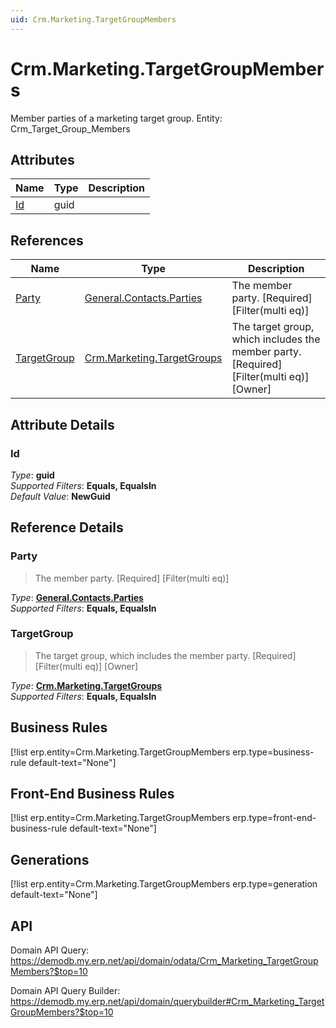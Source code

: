 ```yaml
---
uid: Crm.Marketing.TargetGroupMembers
---
```

# Crm.Marketing.TargetGroupMembers

Member parties of a marketing target group. Entity: Crm_Target_Group_Members

## Attributes

| Name | Type | Description |
| ---- | ---- | --- |
| [Id](Crm.Marketing.TargetGroupMembers.md#id) | guid |  

## References

| Name | Type | Description |
| ---- | ---- | --- |
| [Party](Crm.Marketing.TargetGroupMembers.md#party) | [General.Contacts.Parties](General.Contacts.Parties.md) | The member party. [Required] [Filter(multi eq)] |
| [TargetGroup](Crm.Marketing.TargetGroupMembers.md#targetgroup) | [Crm.Marketing.TargetGroups](Crm.Marketing.TargetGroups.md) | The target group, which includes the member party. [Required] [Filter(multi eq)] [Owner] |


## Attribute Details

### Id

_Type_: **guid**  
_Supported Filters_: **Equals, EqualsIn**  
_Default Value_: **NewGuid**  


## Reference Details

### Party

> The member party. [Required] [Filter(multi eq)]

_Type_: **[General.Contacts.Parties](General.Contacts.Parties.md)**  
_Supported Filters_: **Equals, EqualsIn**  

### TargetGroup

> The target group, which includes the member party. [Required] [Filter(multi eq)] [Owner]

_Type_: **[Crm.Marketing.TargetGroups](Crm.Marketing.TargetGroups.md)**  
_Supported Filters_: **Equals, EqualsIn**  



## Business Rules

[!list erp.entity=Crm.Marketing.TargetGroupMembers erp.type=business-rule default-text="None"]

## Front-End Business Rules

[!list erp.entity=Crm.Marketing.TargetGroupMembers erp.type=front-end-business-rule default-text="None"]

## Generations

[!list erp.entity=Crm.Marketing.TargetGroupMembers erp.type=generation default-text="None"]

## API

Domain API Query:
<https://demodb.my.erp.net/api/domain/odata/Crm_Marketing_TargetGroupMembers?$top=10>

Domain API Query Builder:
<https://demodb.my.erp.net/api/domain/querybuilder#Crm_Marketing_TargetGroupMembers?$top=10>

